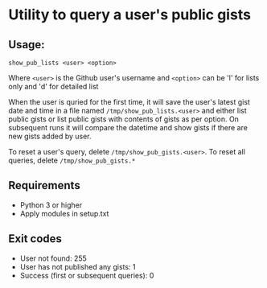 # Utility to query a user's public gists

## Usage:

`show_pub_lists <user> <option>`

Where 
`<user>` is the Github user's username and `<option>` can be 'l' for lists only and 'd' for detailed list

When the user is quried for the first time, it will save the user's latest gist date and time in a file named `/tmp/show_pub_lists.<user>` and either list public gists or list public gists with contents of gists as per option. On subsequent runs it will compare the datetime and show gists if there are new gists added by user.

To reset a user's query, delete `/tmp/show_pub_gists.<user>`.
To reset all queries, delete `/tmp/show_pub_gists.*`

## Requirements

* Python 3 or higher
* Apply modules in setup.txt

## Exit codes

* User not found: 255
* User has not published any gists: 1
* Success (first or subsequent queries): 0
